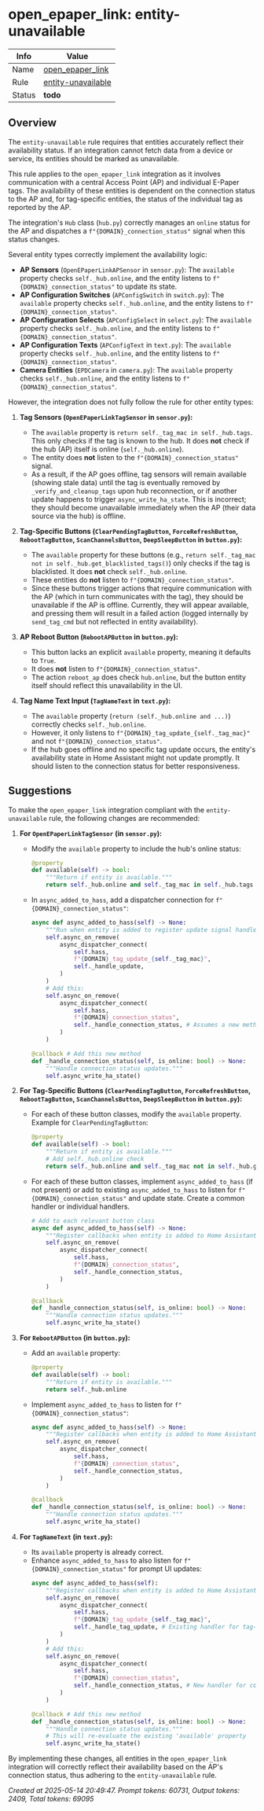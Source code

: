 # open_epaper_link: entity-unavailable

| Info   | Value                                                                    |
|--------|--------------------------------------------------------------------------|
| Name   | [open_epaper_link](https://www.home-assistant.io/integrations/open_epaper_link/) |
| Rule   | [entity-unavailable](https://developers.home-assistant.io/docs/core/integration-quality-scale/rules/entity-unavailable)                                                     |
| Status | **todo**                                                                 |

## Overview

The `entity-unavailable` rule requires that entities accurately reflect their availability status. If an integration cannot fetch data from a device or service, its entities should be marked as unavailable.

This rule applies to the `open_epaper_link` integration as it involves communication with a central Access Point (AP) and individual E-Paper tags. The availability of these entities is dependent on the connection status to the AP and, for tag-specific entities, the status of the individual tag as reported by the AP.

The integration's `Hub` class (`hub.py`) correctly manages an `online` status for the AP and dispatches a `f"{DOMAIN}_connection_status"` signal when this status changes.

Several entity types correctly implement the availability logic:
*   **AP Sensors** (`OpenEPaperLinkAPSensor` in `sensor.py`): The `available` property checks `self._hub.online`, and the entity listens to `f"{DOMAIN}_connection_status"` to update its state.
*   **AP Configuration Switches** (`APConfigSwitch` in `switch.py`): The `available` property checks `self._hub.online`, and the entity listens to `f"{DOMAIN}_connection_status"`.
*   **AP Configuration Selects** (`APConfigSelect` in `select.py`): The `available` property checks `self._hub.online`, and the entity listens to `f"{DOMAIN}_connection_status"`.
*   **AP Configuration Texts** (`APConfigText` in `text.py`): The `available` property checks `self._hub.online`, and the entity listens to `f"{DOMAIN}_connection_status"`.
*   **Camera Entities** (`EPDCamera` in `camera.py`): The `available` property checks `self._hub.online`, and the entity listens to `f"{DOMAIN}_connection_status"`.

However, the integration does not fully follow the rule for other entity types:

1.  **Tag Sensors (`OpenEPaperLinkTagSensor` in `sensor.py`):**
    *   The `available` property is `return self._tag_mac in self._hub.tags`. This only checks if the tag is known to the hub. It does **not** check if the hub (AP) itself is online (`self._hub.online`).
    *   The entity does **not** listen to the `f"{DOMAIN}_connection_status"` signal.
    *   As a result, if the AP goes offline, tag sensors will remain available (showing stale data) until the tag is eventually removed by `_verify_and_cleanup_tags` upon hub reconnection, or if another update happens to trigger `async_write_ha_state`. This is incorrect; they should become unavailable immediately when the AP (their data source via the hub) is offline.

2.  **Tag-Specific Buttons (`ClearPendingTagButton`, `ForceRefreshButton`, `RebootTagButton`, `ScanChannelsButton`, `DeepSleepButton` in `button.py`):**
    *   The `available` property for these buttons (e.g., `return self._tag_mac not in self._hub.get_blacklisted_tags()`) only checks if the tag is blacklisted. It does **not** check `self._hub.online`.
    *   These entities do **not** listen to `f"{DOMAIN}_connection_status"`.
    *   Since these buttons trigger actions that require communication with the AP (which in turn communicates with the tag), they should be unavailable if the AP is offline. Currently, they will appear available, and pressing them will result in a failed action (logged internally by `send_tag_cmd` but not reflected in entity availability).

3.  **AP Reboot Button (`RebootAPButton` in `button.py`):**
    *   This button lacks an explicit `available` property, meaning it defaults to `True`.
    *   It does **not** listen to `f"{DOMAIN}_connection_status"`.
    *   The action `reboot_ap` does check `hub.online`, but the button entity itself should reflect this unavailability in the UI.

4.  **Tag Name Text Input (`TagNameText` in `text.py`):**
    *   The `available` property (`return (self._hub.online and ...)`) correctly checks `self._hub.online`.
    *   However, it only listens to `f"{DOMAIN}_tag_update_{self._tag_mac}"` and not `f"{DOMAIN}_connection_status"`.
    *   If the hub goes offline and no specific tag update occurs, the entity's availability state in Home Assistant might not update promptly. It should listen to the connection status for better responsiveness.

## Suggestions

To make the `open_epaper_link` integration compliant with the `entity-unavailable` rule, the following changes are recommended:

1.  **For `OpenEPaperLinkTagSensor` (in `sensor.py`):**
    *   Modify the `available` property to include the hub's online status:
        ```python
        @property
        def available(self) -> bool:
            """Return if entity is available."""
            return self._hub.online and self._tag_mac in self._hub.tags
        ```
    *   In `async_added_to_hass`, add a dispatcher connection for `f"{DOMAIN}_connection_status"`:
        ```python
        async def async_added_to_hass(self) -> None:
            """Run when entity is added to register update signal handler."""
            self.async_on_remove(
                async_dispatcher_connect(
                    self.hass,
                    f"{DOMAIN}_tag_update_{self._tag_mac}",
                    self._handle_update,
                )
            )
            # Add this:
            self.async_on_remove(
                async_dispatcher_connect(
                    self.hass,
                    f"{DOMAIN}_connection_status",
                    self._handle_connection_status, # Assumes a new method like below
                )
            )

        @callback # Add this new method
        def _handle_connection_status(self, is_online: bool) -> None:
            """Handle connection status updates."""
            self.async_write_ha_state()
        ```

2.  **For Tag-Specific Buttons (`ClearPendingTagButton`, `ForceRefreshButton`, `RebootTagButton`, `ScanChannelsButton`, `DeepSleepButton` in `button.py`):**
    *   For each of these button classes, modify the `available` property. Example for `ClearPendingTagButton`:
        ```python
        @property
        def available(self) -> bool:
            """Return if entity is available."""
            # Add self._hub.online check
            return self._hub.online and self._tag_mac not in self._hub.get_blacklisted_tags()
        ```
    *   For each of these button classes, implement `async_added_to_hass` (if not present) or add to existing `async_added_to_hass` to listen for `f"{DOMAIN}_connection_status"` and update state. Create a common handler or individual handlers.
        ```python
        # Add to each relevant button class
        async def async_added_to_hass(self) -> None:
            """Register callbacks when entity is added to Home Assistant."""
            self.async_on_remove(
                async_dispatcher_connect(
                    self.hass,
                    f"{DOMAIN}_connection_status",
                    self._handle_connection_status,
                )
            )

        @callback
        def _handle_connection_status(self, is_online: bool) -> None:
            """Handle connection status updates."""
            self.async_write_ha_state()
        ```

3.  **For `RebootAPButton` (in `button.py`):**
    *   Add an `available` property:
        ```python
        @property
        def available(self) -> bool:
            """Return if entity is available."""
            return self._hub.online
        ```
    *   Implement `async_added_to_hass` to listen for `f"{DOMAIN}_connection_status"`:
        ```python
        async def async_added_to_hass(self) -> None:
            """Register callbacks when entity is added to Home Assistant."""
            self.async_on_remove(
                async_dispatcher_connect(
                    self.hass,
                    f"{DOMAIN}_connection_status",
                    self._handle_connection_status,
                )
            )

        @callback
        def _handle_connection_status(self, is_online: bool) -> None:
            """Handle connection status updates."""
            self.async_write_ha_state()
        ```

4.  **For `TagNameText` (in `text.py`):**
    *   Its `available` property is already correct.
    *   Enhance `async_added_to_hass` to also listen for `f"{DOMAIN}_connection_status"` for prompt UI updates:
        ```python
        async def async_added_to_hass(self):
            """Register callbacks when entity is added to Home Assistant."""
            self.async_on_remove(
                async_dispatcher_connect(
                    self.hass,
                    f"{DOMAIN}_tag_update_{self._tag_mac}",
                    self._handle_tag_update, # Existing handler for tag-specific data
                )
            )
            # Add this:
            self.async_on_remove(
                async_dispatcher_connect(
                    self.hass,
                    f"{DOMAIN}_connection_status",
                    self._handle_connection_status, # New handler for connection status
                )
            )

        @callback # Add this new method
        def _handle_connection_status(self, is_online: bool) -> None:
            """Handle connection status updates."""
            # This will re-evaluate the existing 'available' property
            self.async_write_ha_state()
        ```

By implementing these changes, all entities in the `open_epaper_link` integration will correctly reflect their availability based on the AP's connection status, thus adhering to the `entity-unavailable` rule.

_Created at 2025-05-14 20:49:47. Prompt tokens: 60731, Output tokens: 2409, Total tokens: 69095_

